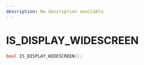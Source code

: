 ```yaml
---
description: No description available 
---
```


# IS_DISPLAY_WIDESCREEN

```cpp
bool IS_DISPLAY_WIDESCREEN();
```